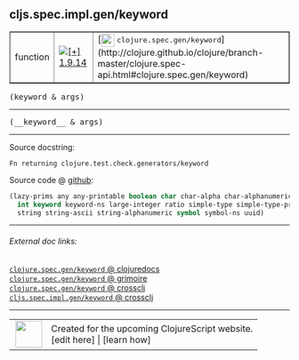 ## cljs.spec.impl.gen/keyword



 <table border="1">
<tr>
<td>function</td>
<td><a href="https://github.com/cljsinfo/cljs-api-docs/tree/1.9.14"><img valign="middle" alt="[+] 1.9.14" title="Added in 1.9.14" src="https://img.shields.io/badge/+-1.9.14-lightgrey.svg"></a> </td>
<td>
[<img height="24px" valign="middle" src="http://i.imgur.com/1GjPKvB.png"> <samp>clojure.spec.gen/keyword</samp>](http://clojure.github.io/clojure/branch-master/clojure.spec-api.html#clojure.spec.gen/keyword)
</td>
</tr>
</table>

<samp>(keyword & args)</samp><br>

---

 <samp>
(__keyword__ & args)<br>
</samp>

---





Source docstring:

```
Fn returning clojure.test.check.generators/keyword
```


Source code @ [github]():

```clj
(lazy-prims any any-printable boolean char char-alpha char-alphanumeric char-ascii double
  int keyword keyword-ns large-integer ratio simple-type simple-type-printable
  string string-ascii string-alphanumeric symbol symbol-ns uuid)
```

<!--
Repo - tag - source tree - lines:

 <pre>

</pre>

-->

---



###### External doc links:

[`clojure.spec.gen/keyword` @ clojuredocs](http://clojuredocs.org/clojure.spec.gen/keyword)<br>
[`clojure.spec.gen/keyword` @ grimoire](http://conj.io/store/v1/org.clojure/clojure/1.7.0-beta3/clj/clojure.spec.gen/keyword/)<br>
[`clojure.spec.gen/keyword` @ crossclj](http://crossclj.info/fun/clojure.spec.gen/keyword.html)<br>
[`cljs.spec.impl.gen/keyword` @ crossclj](http://crossclj.info/fun/cljs.spec.impl.gen.cljs/keyword.html)<br>

---

 <table>
<tr><td>
<img valign="middle" align="right" width="48px" src="http://i.imgur.com/Hi20huC.png">
</td><td>
Created for the upcoming ClojureScript website.<br>
[edit here] | [learn how]
</td></tr></table>

[edit here]:https://github.com/cljsinfo/cljs-api-docs/blob/master/cljsdoc/cljs.spec.impl.gen/keyword.cljsdoc
[learn how]:https://github.com/cljsinfo/cljs-api-docs/wiki/cljsdoc-files

<!--

This information was too distracting to show to readers, but I'll leave it
commented here since it is helpful to:

- pretty-print the data used to generate this document
- and show how to retrieve that data



The API data for this symbol:

```clj
{:ns "cljs.spec.impl.gen",
 :name "keyword",
 :signature ["[& args]"],
 :name-encode "keyword",
 :history [["+" "1.9.14"]],
 :type "function",
 :clj-equiv {:full-name "clojure.spec.gen/keyword",
             :url "http://clojure.github.io/clojure/branch-master/clojure.spec-api.html#clojure.spec.gen/keyword"},
 :full-name-encode "cljs.spec.impl.gen/keyword",
 :source {:code "(lazy-prims any any-printable boolean char char-alpha char-alphanumeric char-ascii double\n  int keyword keyword-ns large-integer ratio simple-type simple-type-printable\n  string string-ascii string-alphanumeric symbol symbol-ns uuid)",
          :title "Source code",
          :repo "clojurescript",
          :tag "r1.9.36",
          :filename "src/main/cljs/cljs/spec/impl/gen.cljs",
          :lines [72 74],
          :url "https://github.com/clojure/clojurescript/blob/r1.9.36/src/main/cljs/cljs/spec/impl/gen.cljs#L72-L74"},
 :usage ["(keyword & args)"],
 :full-name "cljs.spec.impl.gen/keyword",
 :docstring "Fn returning clojure.test.check.generators/keyword",
 :cljsdoc-url "https://github.com/cljsinfo/cljs-api-docs/blob/master/cljsdoc/cljs.spec.impl.gen/keyword.cljsdoc"}

```

Retrieve the API data for this symbol:

```clj
;; from Clojure REPL
(require '[clojure.edn :as edn])
(-> (slurp "https://raw.githubusercontent.com/cljsinfo/cljs-api-docs/catalog/cljs-api.edn")
    (edn/read-string)
    (get-in [:symbols "cljs.spec.impl.gen/keyword"]))
```

-->
